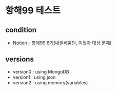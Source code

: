 # 항해99 테스트

## condition

- [Notion - 항해99 6기(내일배움단, 이월자 대상 문제)](https://teamsparta.notion.site/99-6-1410a5c9c3eb48af8887f283a9e531bc)

## versions

- version0 : using MongoDB
- version1 : using json
- version2 : using memory(variables)


